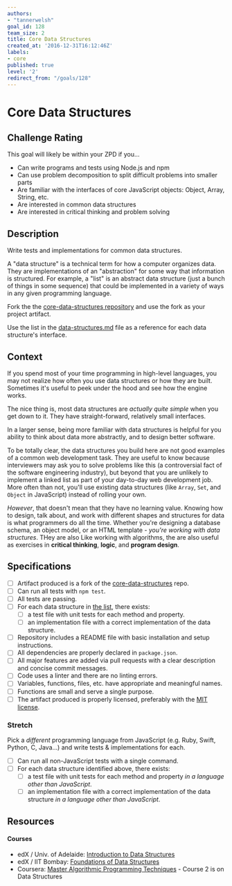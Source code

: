 ```yaml
---
authors:
- "tannerwelsh"
goal_id: 128
team_size: 2
title: Core Data Structures
created_at: '2016-12-31T16:12:46Z'
labels:
- core
published: true
level: '2'
redirect_from: "/goals/128"
---
```


# Core Data Structures

## Challenge Rating

This goal will likely be within your ZPD if you...

- Can write programs and tests using Node.js and npm
- Can use problem decomposition to split difficult problems into smaller parts
- Are familiar with the interfaces of core JavaScript objects: Object, Array, String, etc.
- Are interested in common data structures
- Are interested in critical thinking and problem solving

## Description

Write tests and implementations for common data structures.

A "data structure" is a technical term for how a computer organizes data. They are implementations of an "abstraction" for some way that information is structured. For example, a "list" is an abstract data structure (just a bunch of things in some sequence) that could be implemented in a variety of ways in any given programming language.

Fork the the [core-data-structures repository][core-data-structures] and use the fork as your project artifact.

Use the list in the [data-structures.md][list-ds] file as a reference for each data structure's interface.

## Context

If you spend most of your time programming in high-level languages, you may not realize how often you use data structures or how they are built. Sometimes it's useful to peek under the hood and see how the engine works.

The nice thing is, most data structures are _actually quite simple_ when you get down to it. They have straight-forward, relatively small interfaces.

In a larger sense, being more familiar with data structures is helpful for you ability to think about data more abstractly, and to design better software.

To be totally clear, the data structures you build here are not good examples of a common web development task. They are useful to know because interviewers may ask you to solve problems like this (a controversial fact of the software engineering industry), but beyond that you are unlikely to implement a linked list as part of your day-to-day web development job. More often than not, you'll use existing data structures (like `Array`, `Set`, and `Object` in JavaScript) instead of rolling your own.

_However_, that doesn't mean that they have no learning value. Knowing how to design, talk about, and work with different shapes and structures for data is what programmers do all the time. Whether you're designing a database schema, an object model, or an HTML template - _you're working with data structures_. THey are also Like working with algorithms, the are also useful as exercises in **critical thinking**, **logic**, and **program design**.

## Specifications

- [ ] Artifact produced is a fork of the [core-data-structures][core-data-structures] repo.
- [ ] Can run all tests with `npm test`.
- [ ] All tests are passing.
- [ ] For each data structure in [the list][list-ds], there exists:
  - [ ] a test file with unit tests for each method and property.
  - [ ] an implementation file with a correct implementation of the data structure.
- [ ] Repository includes a README file with basic installation and setup instructions.
- [ ] All dependencies are properly declared in `package.json`.
- [ ] All major features are added via pull requests with a clear description and concise commit messages.
- [ ] Code uses a linter and there are no linting errors.
- [ ] Variables, functions, files, etc. have appropriate and meaningful names.
- [ ] Functions are small and serve a single purpose.
- [ ] The artifact produced is properly licensed, preferably with the [MIT license][mit-license].

### Stretch

Pick a _different_ programming language from JavaScript (e.g. Ruby, Swift, Python, C, Java...) and write tests & implementations for each.

- [ ] Can run all non-JavaScript tests with a single command.
- [ ] For each data structure identified above, there exists:
  - [ ] a test file with unit tests for each method and property _in a language other than JavaScript_.
  - [ ] an implementation file with a correct implementation of the data structure _in a language other than JavaScript_.

## Resources

#### Courses

- edX / Univ. of Adelaide: [Introduction to Data Structures](https://www.edx.org/course/introduction-data-structures-adelaidex-data101x)
- edX / IIT Bombay: [Foundations of Data Structures](https://www.edx.org/course/foundations-data-structures-iitbombayx-cs213-1x-0)
- Coursera: [Master Algorithmic Programming Techniques](https://www.coursera.org/specializations/data-structures-algorithms) - Course 2 is on Data Structures

[mit-license]: https://opensource.org/licenses/MIT
[core-data-structures]: https://github.com/GuildCrafts/core-data-structures
[list-ds]: https://github.com/GuildCrafts/core-data-structures/blob/master/data-structures.md
